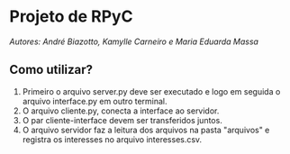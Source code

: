 # Projeto de RPyC
_Autores: André Biazotto, Kamylle Carneiro e Maria Eduarda Massa_

## Como utilizar?
1. Primeiro o arquivo server.py deve ser executado e logo em seguida o arquivo interface.py em outro terminal.
2. O arquivo cliente.py, conecta a interface ao servidor.
3. O par cliente-interface devem ser transferidos juntos.
4. O arquivo servidor faz a leitura dos arquivos na pasta "arquivos" e registra os interesses no arquivo interesses.csv.
